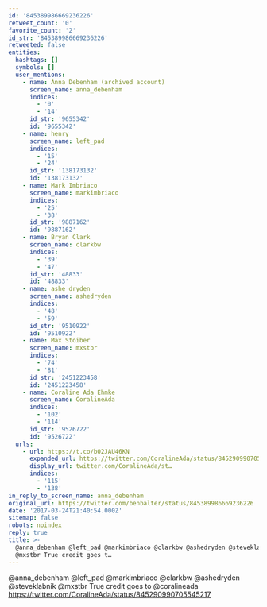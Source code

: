 ```yaml
---
id: '845389986669236226'
retweet_count: '0'
favorite_count: '2'
id_str: '845389986669236226'
retweeted: false
entities:
  hashtags: []
  symbols: []
  user_mentions:
    - name: Anna Debenham (archived account)
      screen_name: anna_debenham
      indices:
        - '0'
        - '14'
      id_str: '9655342'
      id: '9655342'
    - name: henry
      screen_name: left_pad
      indices:
        - '15'
        - '24'
      id_str: '138173132'
      id: '138173132'
    - name: Mark Imbriaco
      screen_name: markimbriaco
      indices:
        - '25'
        - '38'
      id_str: '9887162'
      id: '9887162'
    - name: Bryan Clark
      screen_name: clarkbw
      indices:
        - '39'
        - '47'
      id_str: '48833'
      id: '48833'
    - name: ashe dryden
      screen_name: ashedryden
      indices:
        - '48'
        - '59'
      id_str: '9510922'
      id: '9510922'
    - name: Max Stoiber
      screen_name: mxstbr
      indices:
        - '74'
        - '81'
      id_str: '2451223458'
      id: '2451223458'
    - name: Coraline Ada Ehmke
      screen_name: CoralineAda
      indices:
        - '102'
        - '114'
      id_str: '9526722'
      id: '9526722'
  urls:
    - url: https://t.co/b02JAU46KN
      expanded_url: https://twitter.com/CoralineAda/status/845290990705545217
      display_url: twitter.com/CoralineAda/st…
      indices:
        - '115'
        - '138'
in_reply_to_screen_name: anna_debenham
original_url: https://twitter.com/benbalter/status/845389986669236226
date: '2017-03-24T21:40:54.000Z'
sitemap: false
robots: noindex
reply: true
title: >-
  @anna_debenham @left_pad @markimbriaco @clarkbw @ashedryden @steveklabnik
  @mxstbr True credit goes t…
---
```


@anna_debenham @left_pad @markimbriaco @clarkbw @ashedryden @steveklabnik @mxstbr True credit goes to @coralineada https://twitter.com/CoralineAda/status/845290990705545217